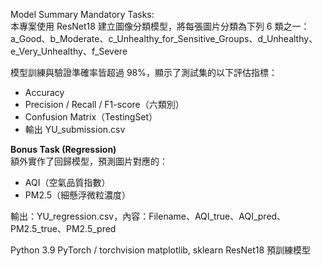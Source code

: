 Model Summary Mandatory Tasks:  
本專案使用 ResNet18 建立圖像分類模型，將每張圖片分類為下列 6 類之一：  
a_Good、b_Moderate、c_Unhealthy_for_Sensitive_Groups、d_Unhealthy、e_Very_Unhealthy、f_Severe  

模型訓練與驗證準確率皆超過 98%，顯示了測試集的以下評估指標：  
- Accuracy  
- Precision / Recall / F1-score（六類別）  
- Confusion Matrix（TestingSet）  
- 輸出 YU_submission.csv  

**Bonus Task (Regression)**  
額外實作了回歸模型，預測圖片對應的：  
- AQI（空氣品質指數）  
- PM2.5（細懸浮微粒濃度）  

輸出：YU_regression.csv，內容：Filename、AQI_true、AQI_pred、PM2.5_true、PM2.5_pred  

Python 3.9
PyTorch / torchvision
matplotlib, sklearn
ResNet18 預訓練模型
